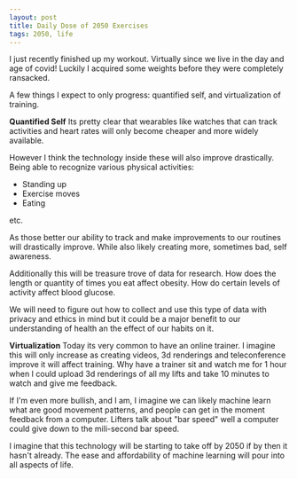 ```yaml
---
layout: post
title: Daily Dose of 2050 Exercises
tags: 2050, life
---
```


I just recently finished up my workout. Virtually since we live in the day and age of covid! Luckily I acquired some weights before they were completely ransacked.


A few things I expect to only progress: quantified self, and virtualization of training.

__Quantified Self__
Its pretty clear that wearables like watches that can track activities and heart rates will only become cheaper and more widely available.

However I think the technology inside these will also improve drastically. Being able to recognize various physical activities:
* Standing up
* Exercise moves
* Eating

etc.

As those better our ability to track and make improvements to our routines will drastically improve. While also likely creating more, sometimes bad, self awareness.

Additionally this will be treasure trove of data for research. How does the length or quantity of times you eat affect obesity. How do certain levels of activity affect blood glucose.

We will need to figure out how to collect and use this type of data with privacy and ethics in mind but it could be a major benefit to our understanding of health an the effect of our habits on it.

__Virtualization__
Today its very common to have an online trainer. I imagine this will only increase as creating videos, 3d renderings and teleconference improve it will affect training. Why have a trainer sit and watch me for 1 hour when I could upload 3d renderings of all my lifts and take 10 minutes to watch and give me feedback.

If I'm even more bullish, and I am, I imagine we can likely machine learn what are good movement patterns, and people can get in the moment feedback from a computer. Lifters talk about "bar speed" well a computer could give down to the mili-second bar speed.

I imagine that this technology will be starting to take off by 2050 if by then it hasn't already. The ease and affordability of machine learning will pour into all aspects of life.

